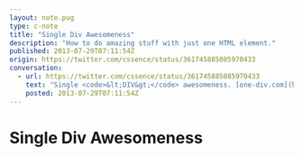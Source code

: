 ```yaml
---
layout: note.pug
type: c-note
title: "Single Div Awesomeness"
description: "How to do amazing stuff with just one HTML element."
published: 2013-07-29T07:11:54Z
origin: https://twitter.com/cssence/status/361745885085970433
conversation:
  - url: https://twitter.com/cssence/status/361745885085970433
    text: "Single <code>&lt;DIV&gt;</code> awesomeness. [one-div.com](http://one-div.com/)"
    posted: 2013-07-29T07:11:54Z
---
```


# Single Div Awesomeness
